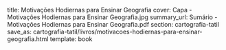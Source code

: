 title: Motivações Hodiernas para Ensinar Geografia
cover: Capa - Motivações Hodiernas para Ensinar Geografia.jpg
summary_url: Sumário - Motivações Hodiernas para Ensinar Geografia.pdf
section: cartografia-tatil
save_as: cartografia-tatil/livros/motivacoes-hodiernas-para-ensinar-geografia.html
template: book

